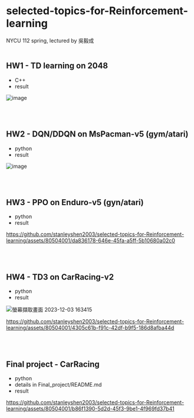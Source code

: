 # selected-topics-for-Reinforcement-learning
NYCU 112 spring, lectured by 吳毅成
<br> </br>

## HW1 - TD learning on 2048
  
  - C++
  - result


  ![image](https://github.com/stanleyshen2003/selected-topics-for-Reinforcement-learning/assets/80504001/0181bc8e-4b09-4260-b646-228311df347a)

<br> </br>
## HW2 - DQN/DDQN on MsPacman-v5 (gym/atari)
  
  - python
  - result
  
  ![image](https://github.com/stanleyshen2003/selected-topics-for-Reinforcement-learning/assets/80504001/75b06d3d-ff74-4f75-8879-bb5a26217ed0)

<br> </br>
## HW3 - PPO on Enduro-v5 (gyn/atari)
  - python
  - result
  
https://github.com/stanleyshen2003/selected-topics-for-Reinforcement-learning/assets/80504001/da836178-646e-45fa-a5ff-5b10680a02c0


<br> </br>
## HW4 - TD3 on CarRacing-v2

  - python
  - result

  ![螢幕擷取畫面 2023-12-03 163415](https://github.com/stanleyshen2003/selected-topics-for-Reinforcement-learning/assets/80504001/b603bb31-1428-400c-a409-8d57834e2a55)


https://github.com/stanleyshen2003/selected-topics-for-Reinforcement-learning/assets/80504001/4305c61b-f91c-42df-b9f5-186d8afba44d

<br> </br>
## Final project - CarRacing

  - python
  - details in Final_project/README.md
  - result

  https://github.com/stanleyshen2003/selected-topics-for-Reinforcement-learning/assets/80504001/b86f1390-5d2d-45f3-9be1-4f969fd37b41


  
